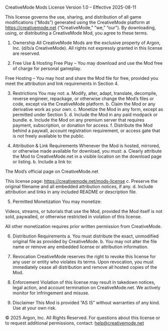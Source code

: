 CreativeMode Mods License
Version 1.0 – Effective 2025-08-11

This license governs the use, sharing, and distribution of all game modifications (“Mods”) generated using the CreativeMode platform at https://creativemode.net (“CreativeMode,” “we,” “our”). By downloading, using, or distributing a CreativeMode Mod, you agree to these terms.

1. Ownership
All CreativeMode Mods are the exclusive property of Argon, Inc. (d/b/a CreativeMode). All rights not expressly granted in this license are reserved.

2. Free Use & Hosting
Free Play – You may download and use the Mod free of charge for personal gameplay.

Free Hosting – You may host and share the Mod file for free, provided you meet the attribution and link requirements in Section 4.

3. Restrictions
You may not:
a. Modify, alter, adapt, translate, decompile, reverse engineer, repackage, or otherwise change the Mod’s files or code, except via the CreativeMode platform.
b. Claim the Mod or any derivative work as your own.
c. Monetize the Mod in any form, except as permitted under Section 5.
d. Include the Mod in any paid modpack or bundle.
e. Include the Mod on any premium server that requires payment, subscription, or donation for access.
f. Distribute the Mod behind a paywall, account registration requirement, or access gate that is not freely available to the public.

4. Attribution & Link Requirements
Whenever the Mod is hosted, mirrored, or otherwise made available for download, you must:
a. Clearly attribute the Mod to CreativeMode.net in a visible location on the download page or listing.
b. Include a link to:

The Mod’s official page on CreativeMode.net

This license page: https://creativemode.net/mods-license
c. Preserve the original filename and all embedded attribution notices, if any.
d. Include attribution and links in any included README or description file.

5. Permitted Monetization
You may monetize:

Videos, streams, or tutorials that use the Mod, provided the Mod itself is not sold, paywalled, or otherwise restricted in violation of this license.

All other monetization requires prior written permission from CreativeMode.

6. Distribution Requirements
a. You must distribute the exact, unmodified original file as provided by CreativeMode.
b. You may not alter the file name or remove any embedded license or attribution information.

7. Revocation
CreativeMode reserves the right to revoke this license for any user or entity who violates its terms. Upon revocation, you must immediately cease all distribution and remove all hosted copies of the Mod.

8. Enforcement
Violation of this license may result in takedown notices, legal action, and account termination on CreativeMode.net. We actively monitor for infringement and misuse.

9. Disclaimer
This Mod is provided “AS IS” without warranties of any kind. Use at your own risk.

© 2025 Argon, Inc. All Rights Reserved.
For questions about this license or to request additional permissions, contact: help@creativemode.net
